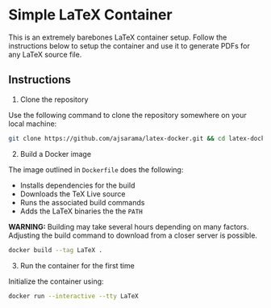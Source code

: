 # Simple LaTeX Container

This is an extremely barebones LaTeX container setup. Follow the instructions below to setup the container and use it to generate PDFs for any LaTeX source file. 

## Instructions

1. Clone the repository

Use the following command to clone the repository somewhere on your local machine:
```bash
git clone https://github.com/ajsarama/latex-docker.git && cd latex-docker
```

2. Build a Docker image

The image outlined in `Dockerfile` does the following:
- Installs dependencies for the build
- Downloads the TeX Live source
- Runs the associated build commands
- Adds the LaTeX binaries the the `PATH`

**WARNING:** Building may take several hours depending on many factors. Adjusting the build command to download from a closer server is possible.

```bash
docker build --tag LaTeX .
```

3. Run the container for the first time

Initialize the container using:
```bash
docker run --interactive --tty LaTeX
```


